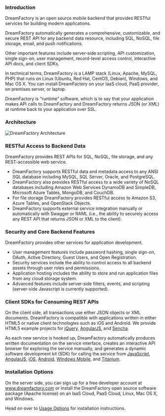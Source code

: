 ### Introduction

DreamFactory is an open source mobile backend that provides RESTful services for building modern applications. 

DreamFactory automatically generates a comprehensive, customizable, and secure REST API for any backend data resource, including SQL, NoSQL, file storage, email, and push notifications. 

Other important features include server-side scripting, API customization, single sign-on, user management, record-level access control, interactive API docs, and client SDKs.

In technical terms, DreamFactory is a LAMP stack (Linux, Apache, MySQL, PHP) that runs on Linux (Ubuntu, Red Hat, CentOS, Debian), Windows, and Mac OS X. You can install DreamFactory on your IaaS cloud, PaaS provider, on premises server, or laptop. 

DreamFactory is “runtime” software, which is to say that your application makes API calls to DreamFactory and DreamFactory returns JSON (or XML) at runtime back to your application over SSL. 


### Architecture

![DreamFactory Architecture](http://dev.dreamfactory.com/sites/default/files/DF-diagram-alt-3-02.png)

### RESTful Access to Backend Data

DreamFactory provides REST APIs for SQL, NoSQL, file storage, and any REST-accessible web service.

* DreamFactory supports RESTful data and metadata access to any ANSI SQL database including MySQL, SQL Server, Oracle, and PostgreSQL. 
* DreamFactory also provides RESTful access to a wide variety of NoSQL databases including Amazon Web Services DynamoDB and SimpleDB, Microsoft Azure Tables, MongoDB, and CouchDB. 
* For file storage DreamFactory provides RESTful access to Amazon S3, Azure Tables, and OpenStack Objects. 
* DreamFactory supports external service integration manually or automatically with Swagger or RAML (i.e., the ability to securely access any REST API that returns JSON or XML to the client).

### Security and Core Backend Features

DreamFactory provides other services for application development. 

* User management features include password hashing, single sign-on, OAuth, Active Directory, Guest Users, and Open Registration. 
* Security services include the ability to control access to all backend assets through user roles and permissions. 
* Application hosting includes the ability to store and run application files from any cloud storage system. 
* Advanced features include server-side filters, events, and scripting (server-side Javascript is currently supported). 

### Client SDKs for Consuming REST APIs

On the client side, all transactions use either JSON objects or XML documents. DreamFactory is compatible with applications written in either HTML5 or native client technologies such as iOS and Android. We provide HTML5 example projects for [jQuery](http://www.dreamfactory.com/jquery-example), [AngularJS](http://www.dreamfactory.com/angularjs-example), and [Sencha](http://www.dreamfactory.com/sencha-touch-example). 

As each new service is hooked up, DreamFactory automatically produces written documentation on the service interface, creates an interactive API browser for exploring the service manually, and generates a dynamic software development kit (SDK) for calling the service from [JavaScript](javascript-sdk), [AngularJS](angular-dreamfactory), [iOS](ios-sdk), [Android](android-sdk), [Windows Mobile](Windows-Mobile-SDK), and [Titanium](Titanium-SDK).

### Installation Options

On the server side, you can sign up for a free developer account at www.dreamfactory.com or install the DreamFactory open source software package (Apache license) on an IaaS Cloud, PaaS Cloud, Linux, Mac OS X, and Windows.

Head on over to [Usage Options](Usage-Options) for installation instructions.
